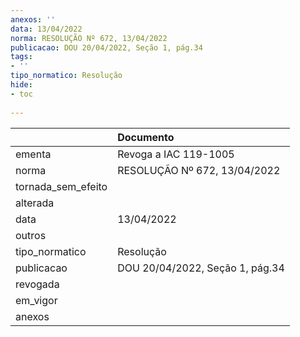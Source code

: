 ```yaml
---
anexos: ''
data: 13/04/2022
norma: RESOLUÇÃO Nº 672, 13/04/2022
publicacao: DOU 20/04/2022, Seção 1, pág.34
tags:
- ''
tipo_normatico: Resolução
hide: 
- toc 
 
---
```


|                    | Documento                       |
|:-------------------|:--------------------------------|
| ementa             | Revoga a IAC 119-1005           |
| norma              | RESOLUÇÃO Nº 672, 13/04/2022    |
| tornada_sem_efeito |                                 |
| alterada           |                                 |
| data               | 13/04/2022                      |
| outros             |                                 |
| tipo_normatico     | Resolução                       |
| publicacao         | DOU 20/04/2022, Seção 1, pág.34 |
| revogada           |                                 |
| em_vigor           |                                 |
| anexos             |                                 |